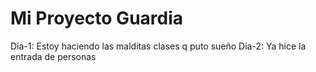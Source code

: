﻿# Mi Proyecto Guardia
Dia-1: Estoy haciendo las malditas clases q puto sueño
Dia-2: Ya hice la entrada de personas
